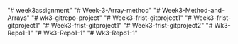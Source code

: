 "# week3assignment" 
"# Week-3-Array-method" 
"# Week3-Method-and-Arrays" 
"# wk3-gitrepo-project" 
"# Week3-frist-gitproject1" 
"# Week3-frist-gitproject1" 
"# Week3-frist-gitproject1" 
"# Week3-frist-gitproject2" 
"# Wk3-Repo1-1" 
"# Wk3-Repo1-1" 
"# Wk3-Repo1-1" 
